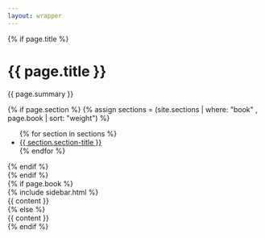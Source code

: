 ```yaml
---
layout: wrapper
---
```

{% if page.title %}
<div class="docs-header {% if page.section %}is-section{% endif %}" tabindex="-1">
  <div class="container">
    <h1>{{ page.title }}</h1>
    <p>{{ page.summary }}</p>
    {% if page.section %}
      {% assign sections = (site.sections | where: "book" , page.book | sort: "weight") %}
      <ul class="nav nav-tabs">
      {% for section in sections %}
        <li role="presentation" {% if section.section == page.section %}class="active"{% endif %}><a href="/{{ section.book }}/{{ section.section }}/">{{ section.section-title }}</a></li>
      {% endfor %}
      </ul>
    {% endif %}
  </div>
</div>
{% endif %}
<div class="container" id="content" >
  <div class="row">
    {% if page.book %}
    <div class="col-md-3">
      {% include sidebar.html %}
    </div>
    <div class="col-md-9">
      {{ content }}
    </div>
    {% else %}
    <div class="col-md-12">
      {{ content }}
    </div>
    {% endif %}
  </div>
</div>
